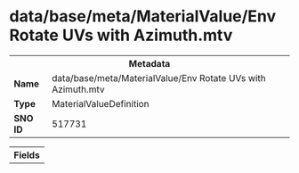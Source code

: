 <h1>data/base/meta/MaterialValue/Env Rotate UVs with Azimuth.mtv</h1><table><tr><th colspan="100%">Metadata</th></tr><tr><td><b>Name</b></td><td>data/base/meta/MaterialValue/Env Rotate UVs with Azimuth.mtv</td></tr><tr><td><b>Type</b></td><td>MaterialValueDefinition</td></tr><tr><td><b>SNO ID</b></td><td>517731</td></tr></table>

<table><tr><th colspan="100%">Fields</th></tr></table>

